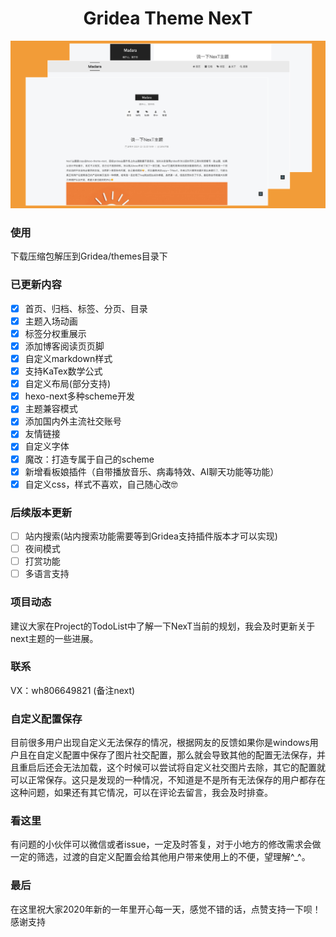 <h1 align="center">
  Gridea Theme NexT
</h1>

![NexT主题概览](assets/images/overview.jpg)

### 使用
下载压缩包解压到Gridea/themes目录下

### 已更新内容

- [x] 首页、归档、标签、分页、目录
- [x] 主题入场动画
- [x] 标签分权重展示
- [x] 添加博客阅读页页脚
- [x] 自定义markdown样式
- [x] 支持KaTex数学公式
- [x] 自定义布局(部分支持)
- [x] hexo-next多种scheme开发
- [x] 主题兼容模式
- [x] 添加国内外主流社交账号
- [x] 友情链接
- [x] 自定义字体
- [x] 魔改：打造专属于自己的scheme
- [x] 新增看板娘插件（自带播放音乐、病毒特效、AI聊天功能等功能）
- [x] 自定义css，样式不喜欢，自己随心改🤓

### 后续版本更新
- [ ] 站内搜索(站内搜索功能需要等到Gridea支持插件版本才可以实现)
- [ ] 夜间模式
- [ ] 打赏功能
- [ ] 多语言支持

### 项目动态
建议大家在Project的TodoList中了解一下NexT当前的规划，我会及时更新关于next主题的一些进展。

### 联系
VX：wh806649821 (备注next)

### 自定义配置保存
目前很多用户出现自定义无法保存的情况，根据网友的反馈如果你是windows用户且在自定义配置中保存了图片社交配置，那么就会导致其他的配置无法保存，并且重启后还会无法加载，这个时候可以尝试将自定义社交图片去除，其它的配置就可以正常保存。这只是发现的一种情况，不知道是不是所有无法保存的用户都存在这种问题，如果还有其它情况，可以在评论去留言，我会及时排查。

### 看这里
有问题的小伙伴可以微信或者issue，一定及时答复，对于小地方的修改需求会做一定的筛选，过渡的自定义配置会给其他用户带来使用上的不便，望理解^_^。

### 最后
在这里祝大家2020年新的一年里开心每一天，感觉不错的话，点赞支持一下呗！感谢支持

